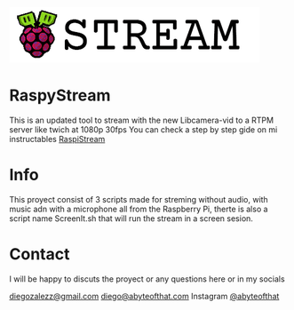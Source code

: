 ![aLogo RaspyStream](./assets/Logo.png)
# RaspyStream
This is an updated tool to stream with the new Libcamera-vid to a RTPM server like twich at 1080p 30fps
You can check a step by step gide on mi instructables <a href="https://www.instructables.com/RaspyStream/">RaspiStream </a>

# Info
This proyect consist of 3 scripts made for streming without audio, with music adn with a microphone all from the Raspberry Pi, therte is also a script name ScreenIt.sh that will run the stream in a screen sesion.

# Contact
I will be happy to discuts the proyect or any questions here or in my socials

diegozalezz@gmail.com
diego@abyteofthat.com
Instagram <a href="https://www.instagram.com/abyteofthat/">@abyteofthat</a>

